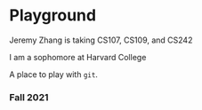 # Playground

Jeremy Zhang is taking CS107, CS109, and CS242

I am a sophomore at Harvard College

A place to play with `git`.

### Fall 2021
